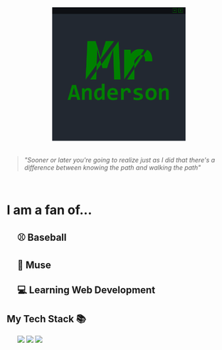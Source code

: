 <div align="center">
    <a href="">
        <img src="Banner.png" alt="Banner" height=300 width=300>
    </a>
</div>
<br />

> *"Sooner or later you're going to realize just as I did that there's a difference between knowing the path and walking the path"*

<br />
<div align="left">
    <h1><b>I am a fan of...</b></h1>
    <ul>
        <h2>⚾ Baseball</h2>
        <h2>🎸 Muse</h2>
        <h2>💻 Learning Web Development</h2>
    </ul>
    <h2>My Tech Stack 📚</h2>  
    <ul>
        <img src = "https://img.shields.io/badge/-CSS-informational?style=flat&logo=css3&logoColor=white&color=008000" height="25" href="https://www.w3.org/Style/CSS/Overview.en.html"/>
        <img src = "https://img.shields.io/badge/-JavaScript-informational?style=flat&logo=javascript&logoColor=white&color=008000" height="25" href="https://www.w3.org/Style/CSS/Overview.en.html"/>
        <img src = "https://img.shields.io/badge/-React-informational?style=flat&logo=react&logoColor=white&color=008000" height="25" href="https://reactjs.org/"/>
    </ul>
</div>

